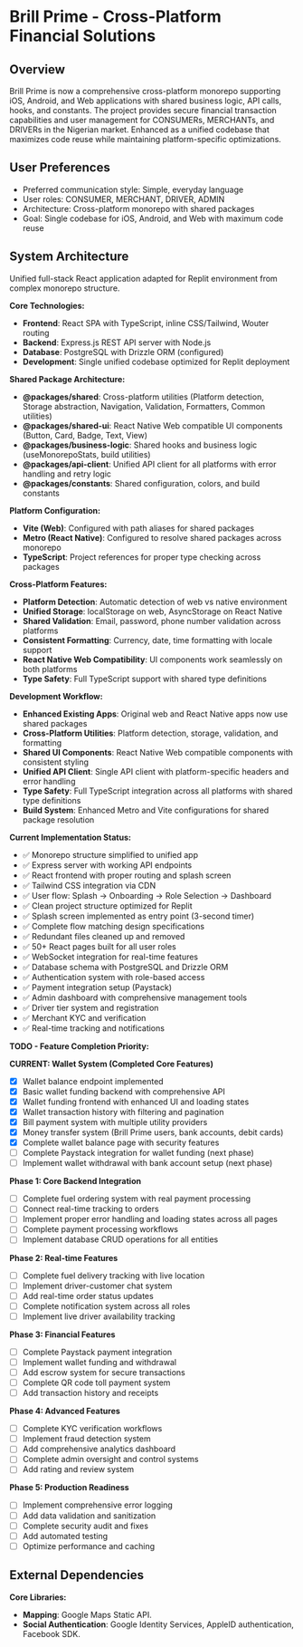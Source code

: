 # Brill Prime - Cross-Platform Financial Solutions

## Overview
Brill Prime is now a comprehensive cross-platform monorepo supporting iOS, Android, and Web applications with shared business logic, API calls, hooks, and constants. The project provides secure financial transaction capabilities and user management for CONSUMERs, MERCHANTs, and DRIVERs in the Nigerian market. Enhanced as a unified codebase that maximizes code reuse while maintaining platform-specific optimizations.

## User Preferences
- Preferred communication style: Simple, everyday language
- User roles: CONSUMER, MERCHANT, DRIVER, ADMIN
- Architecture: Cross-platform monorepo with shared packages
- Goal: Single codebase for iOS, Android, and Web with maximum code reuse

## System Architecture
Unified full-stack React application adapted for Replit environment from complex monorepo structure.

**Core Technologies:**
- **Frontend**: React SPA with TypeScript, inline CSS/Tailwind, Wouter routing
- **Backend**: Express.js REST API server with Node.js
- **Database**: PostgreSQL with Drizzle ORM (configured)
- **Development**: Single unified codebase optimized for Replit deployment

**Shared Package Architecture:**
- **@packages/shared**: Cross-platform utilities (Platform detection, Storage abstraction, Navigation, Validation, Formatters, Common utilities)
- **@packages/shared-ui**: React Native Web compatible UI components (Button, Card, Badge, Text, View)
- **@packages/business-logic**: Shared hooks and business logic (useMonorepoStats, build utilities)
- **@packages/api-client**: Unified API client for all platforms with error handling and retry logic
- **@packages/constants**: Shared configuration, colors, and build constants

**Platform Configuration:**
- **Vite (Web)**: Configured with path aliases for shared packages
- **Metro (React Native)**: Configured to resolve shared packages across monorepo
- **TypeScript**: Project references for proper type checking across packages

**Cross-Platform Features:**
- **Platform Detection**: Automatic detection of web vs native environment
- **Unified Storage**: localStorage on web, AsyncStorage on React Native
- **Shared Validation**: Email, password, phone number validation across platforms
- **Consistent Formatting**: Currency, date, time formatting with locale support
- **React Native Web Compatibility**: UI components work seamlessly on both platforms
- **Type Safety**: Full TypeScript support with shared type definitions

**Development Workflow:**
- **Enhanced Existing Apps**: Original web and React Native apps now use shared packages
- **Cross-Platform Utilities**: Platform detection, storage, validation, and formatting
- **Shared UI Components**: React Native Web compatible components with consistent styling
- **Unified API Client**: Single API client with platform-specific headers and error handling
- **Type Safety**: Full TypeScript integration across all platforms with shared type definitions
- **Build System**: Enhanced Metro and Vite configurations for shared package resolution

**Current Implementation Status:**
- ✅ Monorepo structure simplified to unified app
- ✅ Express server with working API endpoints
- ✅ React frontend with proper routing and splash screen
- ✅ Tailwind CSS integration via CDN
- ✅ User flow: Splash → Onboarding → Role Selection → Dashboard
- ✅ Clean project structure optimized for Replit
- ✅ Splash screen implemented as entry point (3-second timer)
- ✅ Complete flow matching design specifications
- ✅ Redundant files cleaned up and removed
- ✅ 50+ React pages built for all user roles
- ✅ WebSocket integration for real-time features
- ✅ Database schema with PostgreSQL and Drizzle ORM
- ✅ Authentication system with role-based access
- ✅ Payment integration setup (Paystack)
- ✅ Admin dashboard with comprehensive management tools
- ✅ Driver tier system and registration
- ✅ Merchant KYC and verification
- ✅ Real-time tracking and notifications

**TODO - Feature Completion Priority:**

**CURRENT: Wallet System (Completed Core Features)**
- [x] Wallet balance endpoint implemented
- [x] Basic wallet funding backend with comprehensive API
- [x] Wallet funding frontend with enhanced UI and loading states
- [x] Wallet transaction history with filtering and pagination
- [x] Bill payment system with multiple utility providers
- [x] Money transfer system (Brill Prime users, bank accounts, debit cards)
- [x] Complete wallet balance page with security features
- [ ] Complete Paystack integration for wallet funding (next phase)
- [ ] Implement wallet withdrawal with bank account setup (next phase)

**Phase 1: Core Backend Integration**
- [ ] Complete fuel ordering system with real payment processing
- [ ] Connect real-time tracking to orders
- [ ] Implement proper error handling and loading states across all pages
- [ ] Complete payment processing workflows
- [ ] Implement database CRUD operations for all entities

**Phase 2: Real-time Features**
- [ ] Complete fuel delivery tracking with live location
- [ ] Implement driver-customer chat system
- [ ] Add real-time order status updates
- [ ] Complete notification system across all roles
- [ ] Implement live driver availability tracking

**Phase 3: Financial Features**
- [ ] Complete Paystack payment integration
- [ ] Implement wallet funding and withdrawal
- [ ] Add escrow system for secure transactions
- [ ] Complete QR code toll payment system
- [ ] Add transaction history and receipts

**Phase 4: Advanced Features**
- [ ] Complete KYC verification workflows
- [ ] Implement fraud detection system
- [ ] Add comprehensive analytics dashboard
- [ ] Complete admin oversight and control systems
- [ ] Add rating and review system

**Phase 5: Production Readiness**
- [ ] Implement comprehensive error logging
- [ ] Add data validation and sanitization
- [ ] Complete security audit and fixes
- [ ] Add automated testing
- [ ] Optimize performance and caching

## External Dependencies

**Core Libraries:**
- **Mapping**: Google Maps Static API.
- **Social Authentication**: Google Identity Services, AppleID authentication, Facebook SDK.